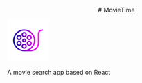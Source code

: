 <p style="text-align:center;"># MovieTime</p>

![Alt text](/src/assets/movie.png)

A movie search app based on React

